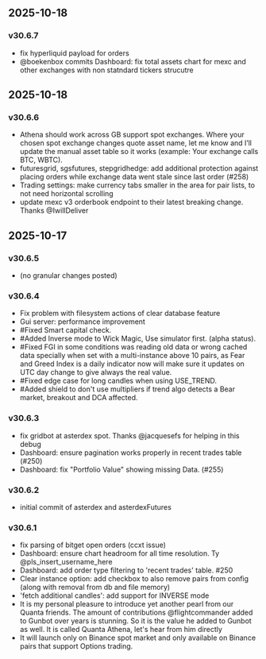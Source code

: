 ## 2025-10-18

### v30.6.7
- fix hyperliquid payload for orders
- @boekenbox commits Dashboard: fix total assets chart for mexc and other exchanges with non statndard tickers strucutre

## 2025-10-18

### v30.6.6
- Athena should work across GB support spot exchanges. Where your chosen spot exchange changes quote asset name, let me know and I’ll update the manual asset table so it works (example: Your exchange calls BTC, WBTC).
- futuresgrid, sgsfutures, stepgridhedge: add additional protection against placing orders while exchange data went stale since last order (#258)
- Trading settings: make currency tabs smaller in the area for pair lists, to not need horizontal scrolling
- update mexc v3 orderbook endpoint to their latest breaking change. Thanks @IwillDeliver

## 2025-10-17

### v30.6.5
- (no granular changes posted)

### v30.6.4
- Fix problem with filesystem actions of clear database feature
- Gui server: performance improvement
- #Fixed Smart capital check.
- #Added Inverse mode to Wick Magic, Use simulator first. (alpha status).
- #Fixed FGI in some conditions was reading old data or wrong cached data specially when set with a multi-instance above 10 pairs, as Fear and Greed Index is a daily indicator now will make sure it updates on UTC day change to give always the real value.
- #Fixed edge case for long candles when using USE_TREND.
- #Added shield to don't use multipliers if trend algo detects a Bear market, breakout and DCA affected.

### v30.6.3
- fix gridbot at asterdex spot. Thanks @jacquesefs for helping in this debug
- Dashboard: ensure pagination works properly in recent trades table (#250)
- Dashboard: fix "Portfolio Value" showing missing Data. (#255)

### v30.6.2
- initial commit of asterdex and asterdexFutures

### v30.6.1
- fix parsing of bitget open orders (ccxt issue)
- Dashboard: ensure chart headroom for all time resolution. Ty @pls_insert_username_here
- Dashboard: add order type filtering to 'recent trades' table. #250
- Clear instance option: add checkbox to also remove pairs from config (along with removal from db and file memory)
- 'fetch additional candles': add support for INVERSE mode
- It is my personal pleasure to introduce yet another pearl from our Quanta friends. The amount of contributions @flightcommander added to Gunbot over years is stunning. So it is the value he added to Gunbot as well. It is called Quanta Athena, let's hear from him directly
- It will launch only on Binance spot market and only available on Binance pairs that support Options trading.

